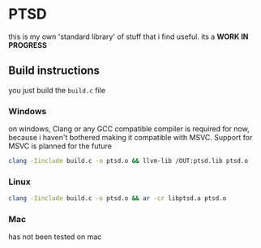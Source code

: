 # PTSD

this is my own 'standard library' of stuff that i find useful.
its a **WORK IN PROGRESS**

## Build instructions
you just build the `build.c` file

### Windows
on windows, Clang or any GCC compatible compiler is required for now, because i haven't bothered making it compatible with MSVC.
Support for MSVC is planned for the future 
```bash
clang -Iinclude build.c -o ptsd.o && llvm-lib /OUT:ptsd.lib ptsd.o
```

### Linux
```bash
clang -Iinclude build.c -o ptsd.o && ar -cr libptsd.a ptsd.o
```

### Mac
has not been tested on mac
